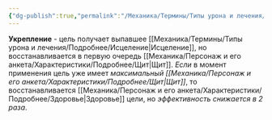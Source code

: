 ```yaml
---
{"dg-publish":true,"permalink":"/Механика/Термины/Типы урона и лечения/Подробнее/Укрепление/","noteIcon":"","created":"2025-08-21T13:47:51.665+03:00","updated":"2025-07-29T23:53:00.903+03:00"}
---
```


**Укрепление** - цель получает выпавшее [[Механика/Термины/Типы урона и лечения/Подробнее/Исцеление\|Исцеление]], но восстанавливается в первую очередь [[Механика/Персонаж и его анкета/Характеристики/Подробнее/Щит\|Щит]]. *Если* в момент применения цель уже имеет *максимальный [[Механика/Персонаж и его анкета/Характеристики/Подробнее/Щит\|Щит]]*, то восстанавливается [[Механика/Персонаж и его анкета/Характеристики/Подробнее/Здоровье\|Здоровье]] цели, но *эффективность снижается в 2 раза*.